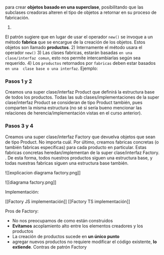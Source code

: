 para crear **objetos basado en una superclase**, posibilitando que las subclases creadoras alteren el tipo de objetos a retornar en su proceso de fabricación.

1)
El patrón sugiere que en lugar de usar el operador `new()` se invoque a un método **fabrica** que se encargue de la creación de los objetos. Estos objetos son llamado **productos**. 
2)
Internamente el método usara el operador `new()`
3)
Las clases fabricas, estarán basadas `en una  clase/interfaz comun`, esto nos permite intercambiarlas según sea requerido.
4)
Los `productos` retornados por `fabricas` deben estar basados `en una  clase base o una interfaz`.
Ejemplo:

### Pasos 1 y 2
Creamos una super clase/interfaz Product que definirá la estructura base de todos los productos. Todas las sub clases/implementaciones de la super clase/interfaz Product se consideran de tipo Product también, pues comparten la misma estructura (no sé si sería bueno mencionar las relaciones de herencia/implementación vistas en el curso anterior).
### Pasos 3 y 4
Creamos una super clase/interfaz Factory que devuelva objetos que sean de tipo Product. No importa cuál. Por último, creamos fabricas concretas (o también fabricas especificas) para cada producto en particular. Estas fabricas concretas heredan/implementan de la super clase/interfaz Factory. . De esta forma, todos nuestros productos siguen una estructura base, y todas nuestras fabricas siguen una estructura base también.

![[explicacion diagrama factory.png]]

![[diagrama factory.png]]


Implementación:

[[Factory JS implementación]]
[[Factory TS implementación]]


Pros de Factory:
- No nos preocupamos de como están construidos
- **Evitamos** acoplamiento alto entre los elementos creadores y los productos
- La creación de productos sucede en **un único punto**
- agregar nuevos productos no requiere modificar el código existente, **lo extiende**.
Contras de patrón Factory

